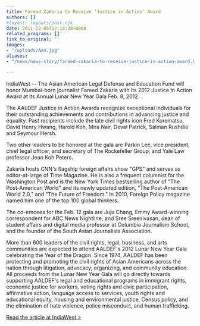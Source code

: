 ```yaml
---
title: Fareed Zakaria to Receive ‘Justice in Action’ Award
authors: []
#layout: layouts/post.njk
date: 2011-12-05T12:10:38+0000
related_programs: []
link_to_original: ''
images:
- "/uploads/AA4.jpg"
aliases:
- "/news/news-story/fareed-zakaria-to-receive-justice-in-action-award.html/"

---
```

IndiaWest -- The Asian American Legal Defense and Education Fund will honor Mumbai-born journalist Fareed Zakaria with its 2012 Justice in Action Award at its Annual Lunar New Year Gala Feb. 8, 2012.

The AALDEF Justice in Action Awards recognize exceptional individuals for their outstanding achievements and contributions in advancing justice and equality. Past recipients include the late civil rights icon Fred Korematsu, David Henry Hwang, Harold Koh, Mira Nair, Deval Patrick, Salman Rushdie and Seymour Hersh.

Two other leaders to be honored at the gala are Parkin Lee, vice president, chief legal officer, and secretary of The Rockefeller Group; and Yale Law professor Jean Koh Peters.

Zakaria hosts CNN's flagship foreign affairs show "GPS" and serves as editor-at-large of Time Magazine. He is also a frequent columnist for the Washington Post and is the New York Times bestselling author of "The Post-American World" and its newly updated edition, "The Post-American World 2.0," and "The Future of Freedom." In 2010, Foreign Policy magazine named him one of the top 100 global thinkers.

The co-emcees for the Feb. 12 gala are Juju Chang, Emmy Award-winning correspondent for ABC News Nightline; and Sree Sreenivasan, dean of student affairs and digital media professor at Columbia Journalism School, and the founder of the South Asian Journalists Association.

More than 600 leaders of the civil rights, legal, business, and arts communities are expected to attend AALDEF's 2012 Lunar New Year Gala celebrating the Year of the Dragon. Since 1974, AALDEF has been protecting and promoting the civil rights of Asian Americans across the nation through litigation, advocacy, organizing, and community education. All proceeds from the Lunar New Year Gala will go directly towards supporting AALDEF's legal and educational programs in immigrant rights, economic justice for workers, voting rights and civic participation, affirmative action, language access to services, youth rights and educational equity, housing and environmental justice, Census policy, and the elimination of hate violence, police misconduct, and human trafficking.

[Read the article at IndiaWest >](https://www.indiawest.com/news/1841-fareed-zakaria-to-receive-justice-in-action-award.html)